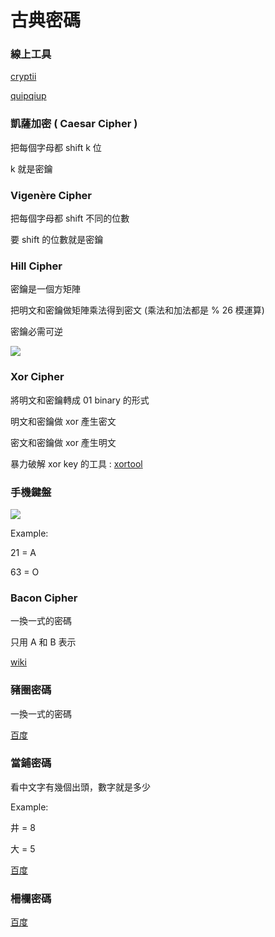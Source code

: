 # 古典密碼

### 線上工具

[cryptii](https://cryptii.com/)

[quipqiup](https://quipqiup.com/)

### 凱薩加密 ( Caesar Cipher )

把每個字母都 shift k 位

k 就是密鑰

### Vigenère Cipher

把每個字母都 shift 不同的位數

要 shift 的位數就是密鑰

### Hill Cipher

密鑰是一個方矩陣

把明文和密鑰做矩陣乘法得到密文 (乘法和加法都是 % 26 模運算)

密鑰必需可逆

![](https://i.imgur.com/7FHT9Ao.png)

### Xor Cipher

將明文和密鑰轉成 01 binary 的形式

明文和密鑰做 xor 產生密文

密文和密鑰做 xor 產生明文

暴力破解 xor key 的工具 : [xortool](https://github.com/hellman/xortool)

### 手機鍵盤

![](https://i.imgur.com/DlJ9ehT.png)

Example:

21 = A

63 = O

### Bacon Cipher

一換一式的密碼

只用 A 和 B 表示

[wiki](https://en.wikipedia.org/wiki/Bacon%27s\_cipher)

### 豬圈密碼

一換一式的密碼

[百度](http://baike.baidu.com/item/%E7%8C%AA%E5%9C%88%E5%AF%86%E7%A0%81?fr=aladdin)

### 當鋪密碼

看中文字有幾個出頭，數字就是多少

Example:

井 = 8

大 = 5

[百度](http://baike.baidu.com/item/%E5%BD%93%E9%93%BA%E5%AF%86%E7%A0%81)

### 柵欄密碼

[百度](https://baike.baidu.com/item/%E6%A0%85%E6%A0%8F%E5%AF%86%E7%A0%81)
